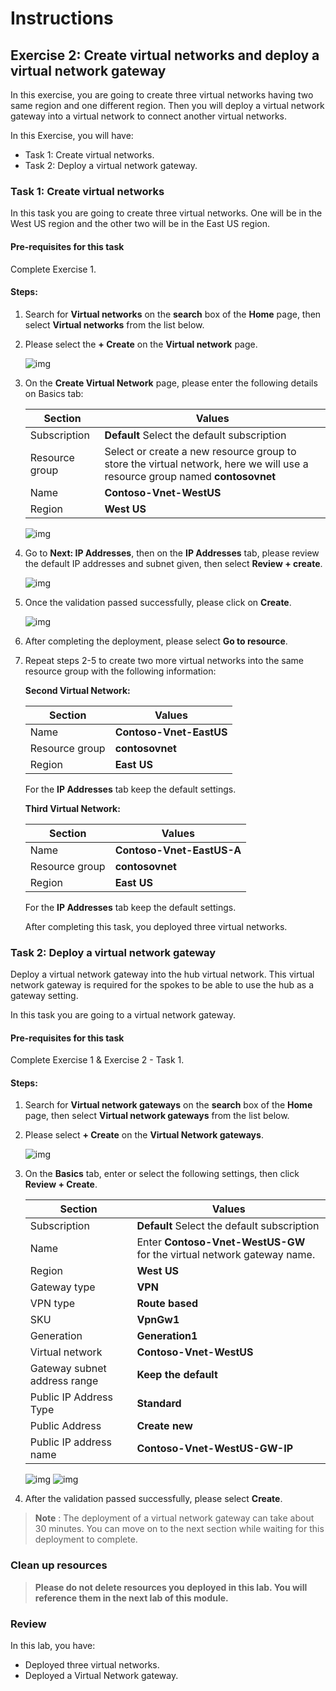 # Instructions

## Exercise 2: Create virtual networks and deploy a virtual network gateway

In this exercise, you are going to create three virtual networks having two same region and one different region. Then you will deploy a virtual network gateway into a virtual network to connect another virtual networks.

In this Exercise, you will have:

  + Task 1: Create virtual networks.
  + Task 2: Deploy a virtual network gateway.
   
### Task 1: Create virtual networks

In this task you are going to create three virtual networks. One will be in the West US region and the other two will be in the East US region.

#### Pre-requisites for this task

Complete Exercise 1.

#### Steps:

1. Search for **Virtual networks** on the **search** box of the **Home** page, then select **Virtual networks** from the list below.

2. Please select the **+ Create** on the **Virtual network** page.

    ![img](../media/vnt1.png)
  
3. On the **Create Virtual Network** page, please enter the following details on Basics tab:

    | Section | Values |
    | ------- | ------ |
    | Subscription | **Default** Select the default subscription |
    | Resource group | Select or create a new resource group to store the virtual network, here we will use a resource group named **contosovnet** |
    | Name | **Contoso-Vnet-WestUS** |
    | Region | **West US** |
  
    ![img](../media/vnt2.png)
  
4. Go to **Next: IP Addresses**, then on the **IP Addresses** tab, please review the default IP addresses and subnet given, then select **Review + create**.
  
    ![img](../media/vnt3.png)
  
5. Once the validation passed successfully, please click on **Create**.

    ![img](../media/vnt4.png)
 
6. After completing the deployment, please select **Go to resource**.

7. Repeat steps 2-5 to create two more virtual networks into the same resource group with the following information:

   **Second Virtual Network:**
  
    | Section | Values |
    | ------- | ------ |
    | Name | **Contoso-Vnet-EastUS** | 
    | Resource group | **contosovnet** |
    | Region | **East US** |
  
  
   For the **IP Addresses** tab keep the default settings.
  
   **Third Virtual Network:**
  
    | Section | Values |
    | ------- | ------ |
    | Name | **Contoso-Vnet-EastUS-A** |
    | Resource group | **contosovnet** |
    | Region | **East US** |
  
   For the **IP Addresses** tab keep the default settings.
  
   After completing this task, you deployed three virtual networks.
 
 ### Task 2: Deploy a virtual network gateway

Deploy a virtual network gateway into the hub virtual network. This virtual network gateway is required for the spokes to be able to use the hub as a gateway setting.

In this task you are going to a virtual network gateway.

#### Pre-requisites for this task

Complete Exercise 1 & Exercise 2 - Task 1.

#### Steps:

1. Search for **Virtual network gateways** on the **search** box of the **Home** page, then select **Virtual network gateways** from the list below.

2. Please select **+ Create** on the **Virtual Network gateways**.

    ![img](../media/vnt5.png)
 
 3. On the **Basics** tab, enter or select the following settings, then click **Review + Create**.

     | Section | Values |
     | ------- | ------ |
     | Subscription | **Default** Select the default subscription |
     | Name | Enter **Contoso-Vnet-WestUS-GW** for the virtual network gateway name. |
     | Region | **West US** |
     | Gateway type| **VPN** |
     | VPN type | **Route based** |
     | SKU | **VpnGw1** |
     | Generation | **Generation1** |
     | Virtual network | **Contoso-Vnet-WestUS** |
     | Gateway subnet address range | **Keep the default** |
     | Public IP Address Type | **Standard** |
     | Public Address | **Create new** |
     | Public IP address name | **Contoso-Vnet-WestUS-GW-IP** |
  
     ![img](../media/vnt6.png)
     ![img](../media/vnt7.png)
  
4.  After the validation passed successfully, please select **Create**.

>**Note** : The deployment of a virtual network gateway can take about 30 minutes. You can move on to the next section while waiting for this deployment to complete.
 
 ### Clean up resources

>**Please do not delete resources you deployed in this lab. You will reference them in the next lab of this module.**

### Review

In this lab, you have:

+ Deployed three virtual networks.
+ Deployed a Virtual Network gateway.
 

